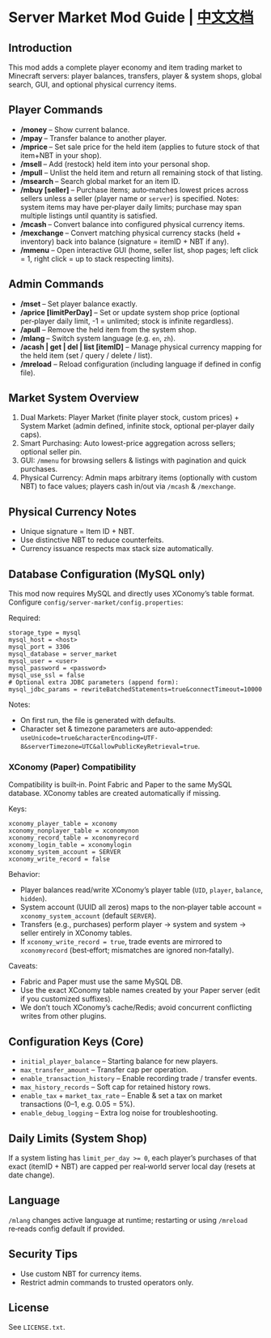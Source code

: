 # Server Market Mod Guide | [中文文档](./README_ZH.md)

## Introduction
This mod adds a complete player economy and item trading market to Minecraft servers: player balances, transfers, player & system shops, global search, GUI, and optional physical currency items.

## Player Commands
- **/money** – Show current balance.
- **/mpay <player> <amount>** – Transfer balance to another player.
- **/mprice <price>** – Set sale price for the held item (applies to future stock of that item+NBT in your shop).
- **/msell <quantity>** – Add (restock) held item into your personal shop.
- **/mpull** – Unlist the held item and return all remaining stock of that listing.
- **/msearch <itemID>** – Search global market for an item ID.
- **/mbuy <quantity> <itemID> [seller]** – Purchase items; auto‑matches lowest prices across sellers unless a seller (player name or `server`) is specified. Notes: system items may have per‑player daily limits; purchase may span multiple listings until quantity is satisfied.
- **/mcash <value> <quantity>** – Convert balance into configured physical currency items.
- **/mexchange <quantity>** – Convert matching physical currency stacks (held + inventory) back into balance (signature = itemID + NBT if any).
- **/mmenu** – Open interactive GUI (home, seller list, shop pages; left click = 1, right click = up to stack respecting limits).

## Admin Commands
- **/mset <player> <amount>** – Set player balance exactly.
- **/aprice <price> [limitPerDay]** – Set or update system shop price (optional per‑player daily limit, -1 = unlimited; stock is infinite regardless).
- **/apull** – Remove the held item from the system shop.
- **/mlang <language>** – Switch system language (e.g. `en`, `zh`).
- **/acash <value> | get | del | list [itemID]** – Manage physical currency mapping for the held item (set / query / delete / list).
- **/mreload** – Reload configuration (including language if defined in config file).

## Market System Overview
1. Dual Markets: Player Market (finite player stock, custom prices) + System Market (admin defined, infinite stock, optional per‑player daily caps).
2. Smart Purchasing: Auto lowest-price aggregation across sellers; optional seller pin.
3. GUI: `/mmenu` for browsing sellers & listings with pagination and quick purchases.
4. Physical Currency: Admin maps arbitrary items (optionally with custom NBT) to face values; players cash in/out via `/mcash` & `/mexchange`.

## Physical Currency Notes
- Unique signature = Item ID + NBT.
- Use distinctive NBT to reduce counterfeits.
- Currency issuance respects max stack size automatically.

## Database Configuration (MySQL only)
This mod now requires MySQL and directly uses XConomy’s table format. Configure `config/server-market/config.properties`:

Required:
```
storage_type = mysql
mysql_host = <host>
mysql_port = 3306
mysql_database = server_market
mysql_user = <user>
mysql_password = <password>
mysql_use_ssl = false
# Optional extra JDBC parameters (append form):
mysql_jdbc_params = rewriteBatchedStatements=true&connectTimeout=10000
```
Notes:
- On first run, the file is generated with defaults.
- Character set & timezone parameters are auto‑appended: `useUnicode=true&characterEncoding=UTF-8&serverTimezone=UTC&allowPublicKeyRetrieval=true`.

### XConomy (Paper) Compatibility
Compatibility is built‑in. Point Fabric and Paper to the same MySQL database. XConomy tables are created automatically if missing.

Keys:
```
xconomy_player_table = xconomy
xconomy_nonplayer_table = xconomynon
xconomy_record_table = xconomyrecord
xconomy_login_table = xconomylogin
xconomy_system_account = SERVER
xconomy_write_record = false
```
Behavior:
- Player balances read/write XConomy’s player table (`UID`, `player`, `balance`, `hidden`).
- System account (UUID all zeros) maps to the non‑player table account = `xconomy_system_account` (default `SERVER`).
- Transfers (e.g., purchases) perform player → system and system → seller entirely in XConomy tables.
- If `xconomy_write_record = true`, trade events are mirrored to `xconomyrecord` (best‑effort; mismatches are ignored non‑fatally).

Caveats:
- Fabric and Paper must use the same MySQL DB.
- Use the exact XConomy table names created by your Paper server (edit if you customized suffixes).
- We don’t touch XConomy’s cache/Redis; avoid concurrent conflicting writes from other plugins.

## Configuration Keys (Core)
- `initial_player_balance` – Starting balance for new players.
- `max_transfer_amount` – Transfer cap per operation.
- `enable_transaction_history` – Enable recording trade / transfer events.
- `max_history_records` – Soft cap for retained history rows.
- `enable_tax` + `market_tax_rate` – Enable & set a tax on market transactions (0–1, e.g. 0.05 = 5%).
- `enable_debug_logging` – Extra log noise for troubleshooting.

## Daily Limits (System Shop)
If a system listing has `limit_per_day >= 0`, each player’s purchases of that exact (itemID + NBT) are capped per real‑world server local day (resets at date change).

## Language
`/mlang` changes active language at runtime; restarting or using `/mreload` re‑reads config default if provided.

## Security Tips
- Use custom NBT for currency items.
- Restrict admin commands to trusted operators only.

## License
See `LICENSE.txt`.

